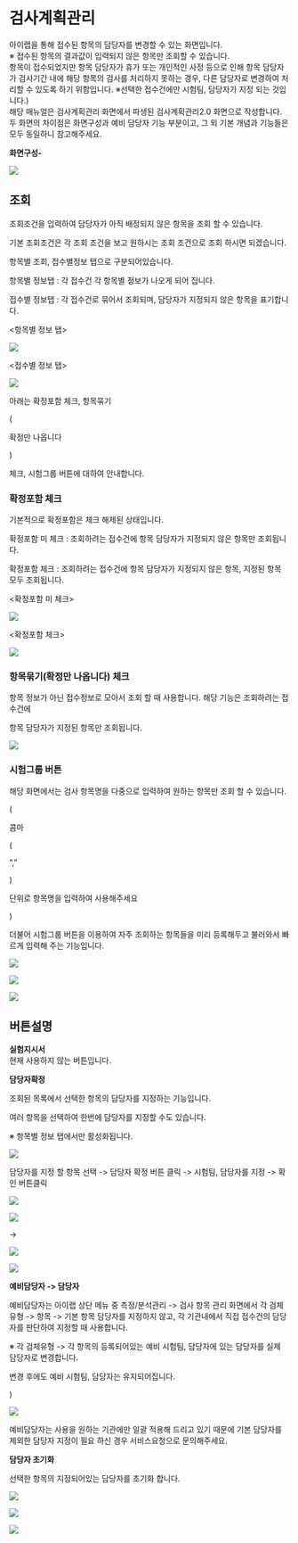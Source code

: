 # 검사계획관리

아이랩을 통해 접수된 항목의 담당자를 변경할 수 있는 화면입니다.  
※ 접수된 항목의 결과값이 입력되지 않은 항목만 조회할 수 있습니다.  
항목이 접수되었지만 항목 담당자가 휴가 또는 개인적인 사정 등으로 인해 항목 담당자가 검사기간 내에 해당 항목의 검사를 처리하지 못하는 경우, 다른 담당자로 변경하여 처리할 수 있도록 하기 위함입니다. ※선택한 접수건에만 시험팀, 담당자가 지정 되는 것입니다.\)  
해당 매뉴얼은 검사계획관리 화면에서 파생된 검사계획관리2.0 화면으로 작성합니다.  
두 화면의 차이점은 화면구성과 예비 담당자 기능 부분이고, 그 외 기본 개념과 기능들은 모두 동일하니 참고해주세요.

**화면구성-**

![](../.gitbook/assets/127.png)

## 조회

조회조건을 입력하여 담당자가 아직 배정되지 않은 항목을 조회 할 수 있습니다.

기본 조회조건은 각 조회 조건을 보고 원하시는 조회 조건으로 조회 하시면 되겠습니다.

항목별 조회, 접수별정보 탭으로 구분되어있습니다.

항목별 정보탭 : 각 접수건 각 항목별 정보가 나오게 되어 집니다.

접수별 정보탭 : 각 접수건로 묶어서 조회되며, 담당자가 지정되지 않은 항목을 표기합니다.

&lt;항목별 정보 탭&gt;

![](../.gitbook/assets/128-_.png)

&lt;접수별 정보 탭&gt;

![](../.gitbook/assets/129-_.png)

아래는 확정포함 체크, 항목묶기

\(

확정만 나옵니다

\)

 체크, 시험그룹 버튼에 대하여 안내합니다.

### 확정포함 체크

기본적으로 확정포함은 체크 해제된 상태입니다.

확정포함 미 체크 : 조회하려는 접수건에 항목 담당자가 지정되지 않은 항목만 조회됩니다.

확정포함 체크 : 조회하려는 접수건에 항목 담당자가 지정되지 않은 항목, 지정된 항목 모두 조회됩니다.

&lt;확정포함 미 체크&gt;

![](../.gitbook/assets/130-_.png)

&lt;확정포함 체크&gt;

![](../.gitbook/assets/131.png)

### 항목묶기\(확정만 나옵니다\) 체크

항목 정보가 아닌 접수정보로 모아서 조회 할 때 사용합니다. 해당 기능은 조회하려는 접수건에

항목 담당자가 지정된 항목만 조회됩니다.

![](../.gitbook/assets/132.png)

### 시험그룹 버튼

해당 화면에서는 검사 항목명을 다중으로 입력하여 원하는 항목만 조회 할 수 있습니다.

\(

콤마

\(

 ”,” 

\)

 단위로 항목명을 입력하여 사용해주세요

\)

더불어 시험그룹 버튼을 이용하여 자주 조회하는 항목들을 미리 등록해두고 불러와서 빠르게 입력해 주는 기능입니다.

![](../.gitbook/assets/133-2.png)

![](../.gitbook/assets/134-_.png)

![](../.gitbook/assets/135-_.png)

## 버튼설명

**실험지시서**  
현재 사용하지 않는 버튼입니다.

**담당자확정**

조회된 목록에서 선택한 항목의 담당자를 지정하는 기능입니다.

여러 항목을 선택하여 한번에 담당자를 지정할 수도 있습니다.

※ 항목별 정보 탭에서만 활성화됩니다.

![](../.gitbook/assets/136-2.png)

담당자를 지정 할 항목 선택 -&gt; 담당자 확정 버튼 클릭 -&gt; 시험팀, 담당자를 지정 -&gt; 확인 버튼클릭

![](../.gitbook/assets/137-_.png)

![](../.gitbook/assets/138-_.png)

 -&gt; 

![](../.gitbook/assets/139.png)

![](../.gitbook/assets/140-_-_.png)

**예비담당자 -&gt; 담당자**

예비담당자는 아이랩 상단 메뉴 중 측정/분석관리 -&gt; 검사 항목 관리 화면에서 각 검체유형 -&gt; 항목 -&gt; 기본 항목 담당자를 지정하지 않고, 각 기관내에서 직접 접수건의 담당자를 판단하여 지정할 때 사용합니다.

※ 각 검체유형 -&gt; 각 항목의 등록되어있는 예비 시험팀, 담당자에 있는 담당자를 실제 담당자로 변경합니다.

변경 후에도 예비 시험팀, 담당자는 유지되어집니다.

\)

![](../.gitbook/assets/141-_.png)

예비담당자는 사용을 원하는 기관에만 일괄 적용해 드리고 있기 때문에 기본 담당자를 제외한 담당자 지정이 필요 하신 경우 서비스요청으로 문의해주세요.

**담당자 초기화**

선택한 항목의 지정되어있는 담당자를 초기화 합니다.

![](../.gitbook/assets/142-_.png)

![](../.gitbook/assets/143-_-_-_.png)

![](../.gitbook/assets/144-_-_-_.png)

